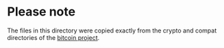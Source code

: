# Please note

The files in this directory were copied exactly 
from the crypto and compat directories of the 
[bitcoin project](https://github.com/bitcoin/bitcoin).
